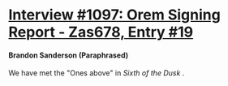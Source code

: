 # [Interview #1097: Orem Signing Report - Zas678, Entry #19](https://www.theoryland.com/intvmain.php?i=1097#19)

#### Brandon Sanderson (Paraphrased)

We have met the "Ones above" in
*Sixth of the Dusk*
.

